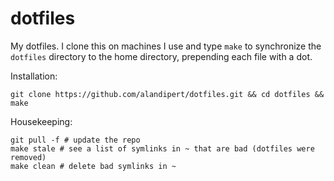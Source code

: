 # dotfiles

My dotfiles. I clone this on machines I use and type `make` to synchronize the
`dotfiles` directory to the home directory, prepending each file with a dot.

Installation:

    git clone https://github.com/alandipert/dotfiles.git && cd dotfiles && make
    
Housekeeping:

    git pull -f # update the repo
    make stale # see a list of symlinks in ~ that are bad (dotfiles were removed)
    make clean # delete bad symlinks in ~
